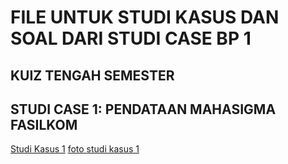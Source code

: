 # FILE UNTUK STUDI KASUS DAN SOAL DARI STUDI CASE BP 1
## KUIZ TENGAH SEMESTER

## STUDI CASE 1: PENDATAAN MAHASIGMA FASILKOM
[Studi Kasus 1](StudiCase1)
[foto studi kasus 1](StudiCase1/StudiCase1.png)